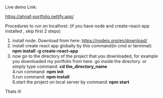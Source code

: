 Live demo Link: 

https://ahnaf-portfolio.netlify.app/


Procedures to run on localhost:
(if you have node and create-react-app installed , skip first 2 steps)

1. install node. Download  from here: https://nodejs.org/en/download/
2. install create react app globally by this command(in cmd or terminal): <strong>npm install -g create-react-app</strong>
3. now go to the directory of the project that you downloaded, for example you downloaded my portfolio from here. go inside the directory. or simply type command: <strong>cd the_directory_name</strong> <br>
4.run command: <strong>npm init</strong> <br>
5.run command: <strong>npm install</strong>  <br> 
6.start the project on local server by command:<strong> npm start</strong>


Thats it!
